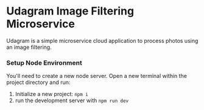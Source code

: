 # Udagram Image Filtering Microservice

Udagram is a simple microservice cloud application to process photos using an image filtering.

### Setup Node Environment

You'll need to create a new node server. Open a new terminal within the project directory and run:

1. Initialize a new project: `npm i`
2. run the development server with `npm run dev`